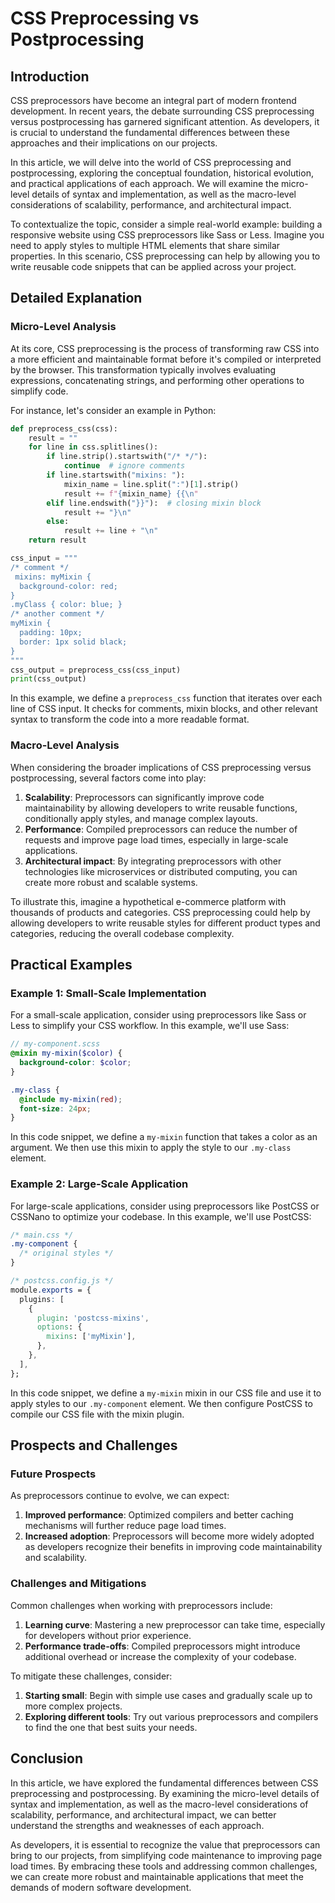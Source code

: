 # CSS Preprocessing vs Postprocessing
## Introduction
CSS preprocessors have become an integral part of modern frontend development. In recent years, the debate surrounding CSS preprocessing versus postprocessing has garnered significant attention. As developers, it is crucial to understand the fundamental differences between these approaches and their implications on our projects.

In this article, we will delve into the world of CSS preprocessing and postprocessing, exploring the conceptual foundation, historical evolution, and practical applications of each approach. We will examine the micro-level details of syntax and implementation, as well as the macro-level considerations of scalability, performance, and architectural impact.

To contextualize the topic, consider a simple real-world example: building a responsive website using CSS preprocessors like Sass or Less. Imagine you need to apply styles to multiple HTML elements that share similar properties. In this scenario, CSS preprocessing can help by allowing you to write reusable code snippets that can be applied across your project.

## Detailed Explanation
### Micro-Level Analysis

At its core, CSS preprocessing is the process of transforming raw CSS into a more efficient and maintainable format before it's compiled or interpreted by the browser. This transformation typically involves evaluating expressions, concatenating strings, and performing other operations to simplify code.

For instance, let's consider an example in Python:
```python
def preprocess_css(css):
    result = ""
    for line in css.splitlines():
        if line.strip().startswith("/* */"):
            continue  # ignore comments
        if line.startswith("mixins: "):
            mixin_name = line.split(":")[1].strip()
            result += f"{mixin_name} {{\n"
        elif line.endswith("}}"):  # closing mixin block
            result += "}\n"
        else:
            result += line + "\n"
    return result

css_input = """
/* comment */
 mixins: myMixin {
  background-color: red;
}
.myClass { color: blue; }
/* another comment */
myMixin {
  padding: 10px;
  border: 1px solid black;
}
"""
css_output = preprocess_css(css_input)
print(css_output)
```
In this example, we define a `preprocess_css` function that iterates over each line of CSS input. It checks for comments, mixin blocks, and other relevant syntax to transform the code into a more readable format.

### Macro-Level Analysis

When considering the broader implications of CSS preprocessing versus postprocessing, several factors come into play:

1. **Scalability**: Preprocessors can significantly improve code maintainability by allowing developers to write reusable functions, conditionally apply styles, and manage complex layouts.
2. **Performance**: Compiled preprocessors can reduce the number of requests and improve page load times, especially in large-scale applications.
3. **Architectural impact**: By integrating preprocessors with other technologies like microservices or distributed computing, you can create more robust and scalable systems.

To illustrate this, imagine a hypothetical e-commerce platform with thousands of products and categories. CSS preprocessing could help by allowing developers to write reusable styles for different product types and categories, reducing the overall codebase complexity.

## Practical Examples
### Example 1: Small-Scale Implementation

For a small-scale application, consider using preprocessors like Sass or Less to simplify your CSS workflow. In this example, we'll use Sass:
```scss
// my-component.scss
@mixin my-mixin($color) {
  background-color: $color;
}

.my-class {
  @include my-mixin(red);
  font-size: 24px;
}
```
In this code snippet, we define a `my-mixin` function that takes a color as an argument. We then use this mixin to apply the style to our `.my-class` element.

### Example 2: Large-Scale Application

For large-scale applications, consider using preprocessors like PostCSS or CSSNano to optimize your codebase. In this example, we'll use PostCSS:
```css
/* main.css */
.my-component {
  /* original styles */
}

/* postcss.config.js */
module.exports = {
  plugins: [
    {
      plugin: 'postcss-mixins',
      options: {
        mixins: ['myMixin'],
      },
    },
  ],
};
```
In this code snippet, we define a `my-mixin` mixin in our CSS file and use it to apply styles to our `.my-component` element. We then configure PostCSS to compile our CSS file with the mixin plugin.

## Prospects and Challenges
### Future Prospects

As preprocessors continue to evolve, we can expect:

1. **Improved performance**: Optimized compilers and better caching mechanisms will further reduce page load times.
2. **Increased adoption**: Preprocessors will become more widely adopted as developers recognize their benefits in improving code maintainability and scalability.

### Challenges and Mitigations

Common challenges when working with preprocessors include:

1. **Learning curve**: Mastering a new preprocessor can take time, especially for developers without prior experience.
2. **Performance trade-offs**: Compiled preprocessors might introduce additional overhead or increase the complexity of your codebase.

To mitigate these challenges, consider:

1. **Starting small**: Begin with simple use cases and gradually scale up to more complex projects.
2. **Exploring different tools**: Try out various preprocessors and compilers to find the one that best suits your needs.

## Conclusion

In this article, we have explored the fundamental differences between CSS preprocessing and postprocessing. By examining the micro-level details of syntax and implementation, as well as the macro-level considerations of scalability, performance, and architectural impact, we can better understand the strengths and weaknesses of each approach.

As developers, it is essential to recognize the value that preprocessors can bring to our projects, from simplifying code maintenance to improving page load times. By embracing these tools and addressing common challenges, we can create more robust and maintainable applications that meet the demands of modern software development.